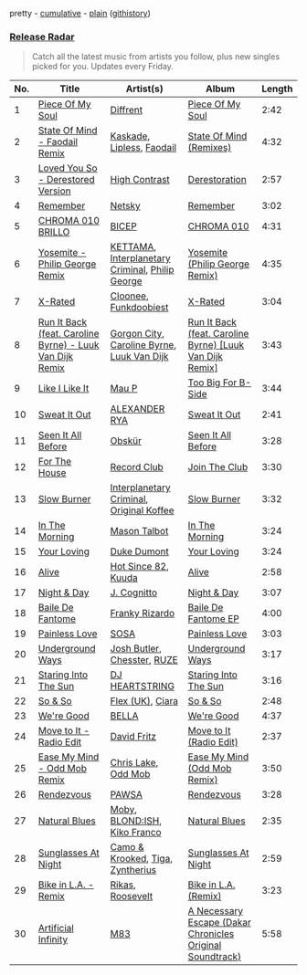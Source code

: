 pretty - [cumulative](/playlists/cumulative/Release%20Radar.md) - [plain](/playlists/plain/37i9dQZEVXbsudmxBFKW7G) ([githistory](https://github.githistory.xyz/vitokorn/spotify-playlist-archive/blob/master/playlists/plain/37i9dQZEVXbsudmxBFKW7G))
### [Release Radar](https://open.spotify.com/playlist/37i9dQZEVXbsudmxBFKW7G)

> Catch all the latest music from artists you follow, plus new singles picked for you. Updates every Friday.

| No. | Title | Artist(s) | Album | Length |
|---|---|---|---|---|
| 1 | [Piece Of My Soul](https://open.spotify.com/track/3ECemWbXbG8XAuuI8M2Eft) | [Diffrent](https://open.spotify.com/artist/7mycnkT3eOskxxGbN9skkV) | [Piece Of My Soul](https://open.spotify.com/album/61JOQRSDrDZhtSAUxFhQso) | 2:42 |
| 2 | [State Of Mind - Faodail Remix](https://open.spotify.com/track/3l5xBKmfAKL7kMJhhbQDvB) | [Kaskade](https://open.spotify.com/artist/6TQj5BFPooTa08A7pk8AQ1), [Lipless](https://open.spotify.com/artist/0XmmX4fE4SiRMu3ICsP5sA), [Faodail](https://open.spotify.com/artist/7p53fRMaR9h4Ri162E5LGi) | [State Of Mind (Remixes)](https://open.spotify.com/album/5uME1Cvyy4IckvkOxxEpnV) | 4:32 |
| 3 | [Loved You So - Derestored Version](https://open.spotify.com/track/6CH9Q1uwiUYQmGRqth7bLe) | [High Contrast](https://open.spotify.com/artist/0bxHci3JIhhKA53n8rH3tT) | [Derestoration](https://open.spotify.com/album/4OgBM5ndIDkm4xWO3TA2de) | 2:57 |
| 4 | [Remember](https://open.spotify.com/track/5IXgT6PDkfyUEN40w4rQAp) | [Netsky](https://open.spotify.com/artist/5TgQ66WuWkoQ2xYxaSTnVP) | [Remember](https://open.spotify.com/album/7tWu1AaGSlc6LGRU4AkbeR) | 3:02 |
| 5 | [CHROMA 010 BRILLO](https://open.spotify.com/track/7kDzjUYcQ1Gi1u2zWeXwY0) | [BICEP](https://open.spotify.com/artist/73A3bLnfnz5BoQjb4gNCga) | [CHROMA 010](https://open.spotify.com/album/3Ny8QJii9zz7d3Qs4I8WmB) | 4:31 |
| 6 | [Yosemite - Philip George Remix](https://open.spotify.com/track/7Ix1YfRHAELxNIFqkzQdWl) | [KETTAMA](https://open.spotify.com/artist/3an9rnsXKPCAMlZgH4A0n4), [Interplanetary Criminal](https://open.spotify.com/artist/6uJ51uV5rYzu1MJkC4CceI), [Philip George](https://open.spotify.com/artist/0Q9slhIaEgg190iG8udYIV) | [Yosemite (Philip George Remix)](https://open.spotify.com/album/3ICO7iCL1VhEtbt4fSJ46Y) | 4:35 |
| 7 | [X-Rated](https://open.spotify.com/track/2vFabIc6h3F6GiZCsxq8zw) | [Cloonee](https://open.spotify.com/artist/7MdlXmq2HViAJWo9cf30sR), [Funkdoobiest](https://open.spotify.com/artist/0pbj7bsLCiQ5f8P9mFnuPN) | [X-Rated](https://open.spotify.com/album/64a4S0L82vMJcOppgnYxmo) | 3:04 |
| 8 | [Run It Back (feat. Caroline Byrne) - Luuk Van Dijk Remix](https://open.spotify.com/track/3cgrpsnHx32BCp9UUwwXaT) | [Gorgon City](https://open.spotify.com/artist/4VNQWV2y1E97Eqo2D5UTjx), [Caroline Byrne](https://open.spotify.com/artist/2tVd9Bpt5Li9UsmKwhJ1nG), [Luuk Van Dijk](https://open.spotify.com/artist/1KFfk3NtblIJtGEqyiR31t) | [Run It Back (feat. Caroline Byrne) [Luuk Van Dijk Remix]](https://open.spotify.com/album/62TsElPolvmdNVjZacqNzL) | 3:43 |
| 9 | [Like I Like It](https://open.spotify.com/track/6vLKVWEuOCQAWEaHv2yknm) | [Mau P](https://open.spotify.com/artist/0w1sbtZVQoK6GzV4A4OkCv) | [Too Big For B-Side](https://open.spotify.com/album/5jtv44Kb5NZmbRDfpCTIWE) | 3:44 |
| 10 | [Sweat It Out](https://open.spotify.com/track/4nyzWJpxvJkl6I8KEXwbTf) | [ALEXANDER RYA](https://open.spotify.com/artist/3wvx6caa5hMf36Ori5nXsY) | [Sweat It Out](https://open.spotify.com/album/664MLChYil6XVJSQZ1K2qr) | 2:41 |
| 11 | [Seen It All Before](https://open.spotify.com/track/13aCXkjg3tGFIHxqv8rYGQ) | [Obskür](https://open.spotify.com/artist/29MTNlaVntQaQiDyj8KGwx) | [Seen It All Before](https://open.spotify.com/album/4p3YuS9AMmwHspc1VW3jy2) | 3:28 |
| 12 | [For The House](https://open.spotify.com/track/15yNJ8UfHEAsG2TVANXj2D) | [Record Club](https://open.spotify.com/artist/4cArYfwQ0BrfSEhaDwhVYQ) | [Join The Club](https://open.spotify.com/album/4oHYbDb9ijpWdsoPNIaaCZ) | 3:30 |
| 13 | [Slow Burner](https://open.spotify.com/track/1Siu5Bnrt90vtjUddXeTUg) | [Interplanetary Criminal](https://open.spotify.com/artist/6uJ51uV5rYzu1MJkC4CceI), [Original Koffee](https://open.spotify.com/artist/1gWjcmBsveEYMxOZ0VRi32) | [Slow Burner](https://open.spotify.com/album/6j4ffFjnsHqYexblnGJwdB) | 3:32 |
| 14 | [In The Morning](https://open.spotify.com/track/56DubDZA7epXUuR6dNVLt9) | [Mason Talbot](https://open.spotify.com/artist/0impnXOKSt86UnIYtZ1hFA) | [In The Morning](https://open.spotify.com/album/3u48XfPrgYIbcYAGgLSaSc) | 3:24 |
| 15 | [Your Loving](https://open.spotify.com/track/1HuDcH1KECyj1aCHub4D4G) | [Duke Dumont](https://open.spotify.com/artist/61lyPtntblHJvA7FMMhi7E) | [Your Loving](https://open.spotify.com/album/3D2oyrCFxJyoKpBhlyueHK) | 3:24 |
| 16 | [Alive](https://open.spotify.com/track/3M8s7vURp7yYZF8AngUrWh) | [Hot Since 82](https://open.spotify.com/artist/1tRBmMtER4fGrzrt8O9VpS), [Kuuda](https://open.spotify.com/artist/2aPOSo3CvB3a15zDorFBCh) | [Alive](https://open.spotify.com/album/0pn8kKMj3jinaa3bGwXsTM) | 2:58 |
| 17 | [Night & Day](https://open.spotify.com/track/6RGDQUwnS5Bd6O6SAFG7r8) | [J. Cognitto](https://open.spotify.com/artist/19770aFQnsVbdMJQYngSmA) | [Night & Day](https://open.spotify.com/album/7xhAFHF3bssrLpOY5tlWym) | 3:07 |
| 18 | [Baile De Fantome](https://open.spotify.com/track/0q3HI1pBWomC3MiAEciBkF) | [Franky Rizardo](https://open.spotify.com/artist/2UgphhGSlC9QWgaZWUOCkl) | [Baile De Fantome EP](https://open.spotify.com/album/2nRQyfyyHQL2E69yDNBuWx) | 4:00 |
| 19 | [Painless Love](https://open.spotify.com/track/4jjKhNsWl7KVnLb89A1guj) | [SOSA](https://open.spotify.com/artist/3JlN0MeWVJq0vjvsvWCRZ5) | [Painless Love](https://open.spotify.com/album/19LnQs9DGwR4li0E4IQlXA) | 3:03 |
| 20 | [Underground Ways](https://open.spotify.com/track/3gdGg8aoZ0rVStKAOSCPff) | [Josh Butler](https://open.spotify.com/artist/0EAlTKO2HfATH766bVH1rX), [Chesster](https://open.spotify.com/artist/6YCbSjTwizmHBUBNjaqXlj), [RUZE](https://open.spotify.com/artist/4UDibtvT2aaea2hEB3O3PP) | [Underground Ways](https://open.spotify.com/album/2Ygx3tuwzLxSL5nWFZoIeI) | 3:17 |
| 21 | [Staring Into The Sun](https://open.spotify.com/track/4ZyOjIxFyf6UWdERULkFKE) | [DJ HEARTSTRING](https://open.spotify.com/artist/5tcwaJBUyEdxQxvieuQxU7) | [Staring Into The Sun](https://open.spotify.com/album/32fHr60Vpx6iUdl6UovJWH) | 3:16 |
| 22 | [So & So](https://open.spotify.com/track/44cYxhkVbl6ATgsp2B9VZK) | [Flex (UK)](https://open.spotify.com/artist/2ed1paa4TCZ0C8aLk5xalM), [Ciara](https://open.spotify.com/artist/2NdeV5rLm47xAvogXrYhJX) | [So & So](https://open.spotify.com/album/6APT3J7Qd9Gmz9UJyyVJjq) | 2:48 |
| 23 | [We're Good](https://open.spotify.com/track/0qL5bx6NKhZDNPzELkVxM3) | [BELLA](https://open.spotify.com/artist/5GwSwlEJFFjdpIHYPQ6qdy) | [We're Good](https://open.spotify.com/album/4CICM0H4vMsTrmmMNplB8a) | 4:37 |
| 24 | [Move to It - Radio Edit](https://open.spotify.com/track/1BEYrNkxcr1UBvAIAY4Wpg) | [David Fritz](https://open.spotify.com/artist/2k57DuaEMrDuuJuivQPPnA) | [Move to It (Radio Edit)](https://open.spotify.com/album/34UTddvfFqNsgTZW8ztSCT) | 2:37 |
| 25 | [Ease My Mind - Odd Mob Remix](https://open.spotify.com/track/5kRzvJXEsODhLA3pB1DvHS) | [Chris Lake](https://open.spotify.com/artist/5Igpc9iLZ3YGtKeYfSrrOE), [Odd Mob](https://open.spotify.com/artist/4qLwtWhlhyAoQ4S9mSrDW9) | [Ease My Mind (Odd Mob Remix)](https://open.spotify.com/album/1Svch4OVQY2w077FIziTUu) | 3:50 |
| 26 | [Rendezvous](https://open.spotify.com/track/1ENR9Zzy5GlPjUsaZW48jF) | [PAWSA](https://open.spotify.com/artist/4E0HD2PMY8kQJIjlShrLUS) | [Rendezvous](https://open.spotify.com/album/0FposarJ84MZOTuYbmykCv) | 3:28 |
| 27 | [Natural Blues](https://open.spotify.com/track/0YMP9iIN0kPO3kp7pnxZpB) | [Moby](https://open.spotify.com/artist/3OsRAKCvk37zwYcnzRf5XF), [BLOND:ISH](https://open.spotify.com/artist/6zsJjoCtL1WByG0VsuFWzR), [Kiko Franco](https://open.spotify.com/artist/3SNKZ8uTQoSyMsUNqNBOD2) | [Natural Blues](https://open.spotify.com/album/1Il6vUKaKu9dwdxWSvtoSC) | 2:35 |
| 28 | [Sunglasses At Night](https://open.spotify.com/track/14tKvbr12aZpKkXFwcDCJw) | [Camo & Krooked](https://open.spotify.com/artist/2N8IPNZTiNo3nj4mreOlHU), [Tiga](https://open.spotify.com/artist/5l9wiTZVfqQTfMDOt0HtwC), [Zyntherius](https://open.spotify.com/artist/5OOeDUipuqJcBKJFEVvrSM) | [Sunglasses At Night](https://open.spotify.com/album/50c9BrqsbHSj0iwoA7FDRl) | 2:59 |
| 29 | [Bike in L.A. - Remix](https://open.spotify.com/track/7b0RdqkZKkSZZDSrnEVZRS) | [Rikas](https://open.spotify.com/artist/3OWO2LOPTl1u6XvJHkwHmd), [Roosevelt](https://open.spotify.com/artist/4AQrqVz6BYwy29iMxcGtx7) | [Bike in L.A. (Remix)](https://open.spotify.com/album/2lkzxdUkdfM6icTQcX0Ecv) | 3:23 |
| 30 | [Artificial Infinity](https://open.spotify.com/track/4zdRT42hpO5OsXAgizZ3xk) | [M83](https://open.spotify.com/artist/63MQldklfxkjYDoUE4Tppz) | [A Necessary Escape (Dakar Chronicles Original Soundtrack)](https://open.spotify.com/album/71nVY2w2jyNpcuE27h4D0D) | 5:58 |